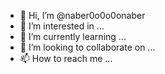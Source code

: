 - 👋 Hi, I’m @naber0o0o0onaber
- 👀 I’m interested in ...
- 🌱 I’m currently learning ...
- 💞️ I’m looking to collaborate on ...
- 📫 How to reach me ...

<!---
naber0o0o0onaber/naber0o0o0onaber is a ✨ special ✨ repository because its `README.md` (this file) appears on your GitHub profile.
You can click the Preview link to take a look at your changes.
--->
